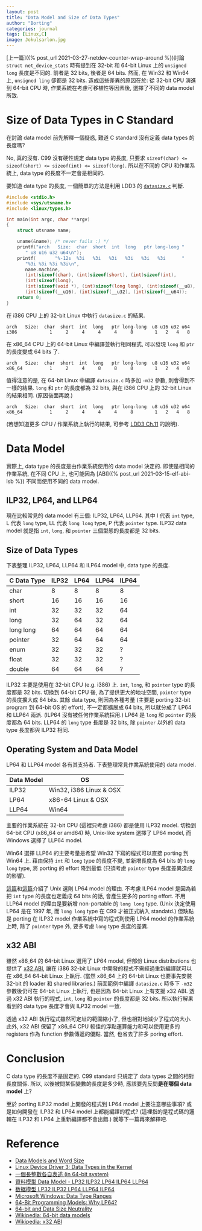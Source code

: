 ```yaml
---
layout: post
title: "Data Model and Size of Data Types"
author: "Borting"
categories: journal
tags: [Linux,C]
image: Jokulsarlon.jpg
---
```


[上一篇]({% post_url 2021-03-27-netdev-counter-wrap-around %})討論 `struct net_device_stats` 時有提到在 32-bit 和 64-bit Linux 上的 `unsigned long` 長度是不同的.
前者是 32 bits, 後者是 64 bits.
然而, 在 Win32 和 Win64 上, `unsigned ling` 卻都是 32 bits.
造成這些差異的原因在於: 從 32-bit CPU 演進到 64-bit CPU 時, 作業系統在考慮可移植性等因素後, 選擇了不同的 data model 所致.

# Size of Data Types in C Standard

在討論 data model 前先解釋一個疑惑, 難道 C standard 沒有定義 data types 的長度嗎?

No, 真的沒有.
C99 沒有硬性規定 data type 的長度, 只要求 `sizeof(char) <= sizeof(short) <= sizeof(int) <= sizeof(long)`.
所以在不同的 CPU 和作業系統上, data type 的長度不一定會是相同的.

要知道 data type 的長度, 一個簡單的方法是利用 LDD3 的 [`datasize.c`](https://github.com/martinezjavier/ldd3/blob/master/misc-progs/datasize.c) 判斷.
```c
#include <stdio.h>
#include <sys/utsname.h>
#include <linux/types.h>

int main(int argc, char **argv)
{
    struct utsname name;

    uname(&name); /* never fails :) */
    printf("arch   Size:  char  short  int  long   ptr long-long "
	   " u8 u16 u32 u64\n");
    printf(       "%-12s  %3i   %3i   %3i   %3i   %3i   %3i      "
	   "%3i %3i %3i %3i\n",
	   name.machine,
	   (int)sizeof(char), (int)sizeof(short), (int)sizeof(int),
	   (int)sizeof(long),
	   (int)sizeof(void *), (int)sizeof(long long), (int)sizeof(__u8),
	   (int)sizeof(__u16), (int)sizeof(__u32), (int)sizeof(__u64));
    return 0;
}
```

在 i386 CPU 上的 32-bit Linux 中執行 `datasize.c` 的結果.
```
arch   Size:  char  short  int  long   ptr long-long  u8 u16 u32 u64
i386            1     2     4     4     4     8        1   2   4   8
```

在 x86_64 CPU 上的 64-bit Linux 中編譯並執行相同程式, 可以發現 `long` 和 `ptr` 的長度變成 64 bits 了.
```
arch   Size:  char  short  int  long   ptr long-long  u8 u16 u32 u64
x86_64          1     2     4     8     8     8        1   2   4   8
```

值得注意的是, 在 64-bit Linux 中編譯 `datasize.c` 時多加 `-m32` 參數, 則會得到不一樣的結果.
`long` 和 `ptr` 的長度都為 32 bits, 與在 i386 CPU 上的 32-bit Linux 的結果相同.
(原因後面再說.)
```
arch   Size:  char  short  int  long   ptr long-long  u8 u16 u32 u64
x86_64          1     2     4     4     4     8        1   2   4   8
```

(若想知道更多 CPU / 作業系統上執行的結果, 可參考 [LDD3 Ch.11](https://static.lwn.net/images/pdf/LDD3/ch11.pdf) 的說明).

# Data Model

實際上, data type 的長度是由作業系統使用的 data model 決定的.
即使是相同的作業系統, 在不同 CPU 上, 也可能因為 [ABI]({% post_url 2021-03-15-elf-abi-lsb %}) 不同而使用不同的 data model.

## ILP32, LP64, and LLP64

現在比較常見的 data model 有三個: ILP32, LP64, LLP64.
其中 I 代表 `int` type, L 代表 `long` type, LL 代表 `long long` type, P 代表 `pointer` type.
ILP32 data model 就是指 `int`, `long`, 和 `pointer` 三個型態的長度都是 32 bits.

## Size of Data Types

下表整理 ILP32, LP64, LLP64 和 ILP64 model 中, data type 的長度.

C Data Type | ILP32 | LP64 | LLP64 | ILP64
------------|-------|------|-------|-------
char        | 8     | 8    | 8     | 8
short       | 16    | 16   | 16    | 16
int         | 32    | 32   | 32    | 64
long        | 32    | 64   | 32    | 64
long long   | 64    | 64   | 64    | 64
pointer     | 32    | 64   | 64    | 64
enum        | 32    | 32   | 32    | ?
float       | 32    | 32   | 32    | ?
double      | 64    | 64   | 64    | ?

ILP32 主要是使用在 32-bit CPU (e.g. i386) 上.
`int`, `long`, 和 `pointer` type 的長度都是 32 bits.
切換到 64-bit CPU 後, 為了提供更大的地址空間, `pointer` type 的長度擴大成 64 bits.
其餘 data type, 則因為各種考量 (主要是 porting 32-bit program 到 64-bit OS 的 effort), 不一定都擴展成 64 bits, 所以就分成了 LP64 和 LLP64 兩派.
(ILP64 沒有被任何作業系統採用.)
LP64 是 `long` 和 `pointer` 的長度都為 64 bits.
LLP64 的 `long` type 長度是 32 bits, 除 `pointer` 以外的 data type 長度都與 ILP32 相同.

## Operating System and Data Model

LP64 和 LLP64 model 各有其支持者.
下表整理常見作業系統使用的 data model.

Data Model | OS
-----------|-------------------------
ILP32      | Win32, i386 Linux & OSX
LP64       | x86-64 Linux & OSX
LLP64      | Win64

主要的作業系統在 32-bit CPU (這裡只考慮 i386) 都是使用 ILP32 model.
切換到 64-bit CPU (x86_64 or amd64) 時, Unix-like system 選擇了 LP64 model, 而 Windows 選擇了 LLP64 model.

Win64 選擇 LLP64 的主要考量是希望 Win32 下寫的程式可以直接 porting 到 Win64 上.
藉由保持 `int` 和 `long` type 的長度不變, 並新增長度為 64 bits 的 `long long` type, 將 porting 的 effort 降到最低 (只須考慮 `pointer` type 長度差異造成的影響).

[這篇](http://www.unix.org/version2/whatsnew/lp64_wp.html)和[這篇](http://www.unix.org/whitepapers/64bit.html)介紹了 Unix 選則 LP64 model 的理由.
不考慮 ILP64 model 是因為若把 `int` type 的長度也定義成 64 bits 的話, 會產生更多的 porting effort.
不用 LLP64 model 的理由是要新增 non-portable 的 `long long` type.
(Unix 決定使用 LP64 是在 1997 年, 而 `long long` type 在 C99 才被正式納入 standatd.)
但缺點是 porting 在 ILP32 model 作業系統中寫的程式到使用 LP64 model 的作業系統上時, 除了 `pointer` type 外, 要多考慮 `long` type 長度的差異.

## x32 ABI

雖然 x86_64 的 64-bit Linux 選用了 LP64 model, 但部份 Linux distributions 也提供了 [x32 ABI](https://wiki.debian.org/X32Port), 讓在 i386 32-bit Linux 中開發的程式不需經過重新編譯就可以在 x86_64 64-bit Linux 上執行.
(當然 x86_64 上的 64-bit Linux 也要事先安裝 32-bit 的 loader 和 shared libraries.)
前面範例中編譯 `datasize.c` 時多下 `-m32` 參數後仍可在 64-bit Linux 上執行, 也是因為 64-bit Linux 上有支援 x32 ABI.
透過 x32 ABI 執行的程式, `int`, `long` 和 `pointer` 的長度都是 32 bits.
所以執行解果看到的 data type 長度才會與 ILP32 model 一致.

透過 x32 ABI 執行程式雖然可定址的範圍縮小了, 但也相對地減少了程式的大小.
此外, x32 ABI 保留了 x86_64 CPU 較佳的浮點運算能力和可以使用更多的 registers 作為 function 參數傳遞的優點.
當然, 也省去了許多 poring effort.

# Conclusion

C data type 的長度不是固定的.
C99 standard 只規定了 data types 之間的相對長度關係.
所以, 以後被問某個變數的長度是多少時, 應該要先反問**是在哪個 data model** 上?

至於 porting ILP32 model 上開發的程式到 LP64 model 上要注意哪些事項?
或是如何開發在 ILP32 和 LP64 model 上都能編譯的程式?
(這裡指的是程式碼的邏輯在 ILP32 和 LP64 上重新編譯都不會出錯.)
就等下一篇再來解釋吧.

# Reference

* [Data Models and Word Size](http://nickdesaulniers.github.io/blog/2016/05/30/data-models-and-word-size/)
* [Linux Device Driver 3: Data Types in the Kernel](https://static.lwn.net/images/pdf/LDD3/ch11.pdf)
* [一個長整數各自表述 (in 64-bit system)](https://dada.tw/2008/04/18/85/)
* [資料模型 Data Model - LP32 ILP32 LP64 ILP64 LLP64](https://tclin914.github.io/d7ed614/)
* [数据模型 LP32 ILP32 LP64 LLP64 ILP64](https://www.cnblogs.com/lsgxeva/p/7614856.html)
* [Microsoft Windows: Data Type Ranges](https://docs.microsoft.com/en-us/cpp/cpp/data-type-ranges?view=msvc-160)
* [64-Bit Programming Models: Why LP64?](http://www.unix.org/version2/whatsnew/lp64_wp.html)
* [64-bit and Data Size Neutrality](http://www.unix.org/whitepapers/64bit.html)
* [Wikipedia: 64-bit data models](https://en.wikipedia.org/wiki/64-bit_computing#64-bit_data_models)
* [Wikipedia: x32 ABI](https://en.wikipedia.org/wiki/X32_ABI)
